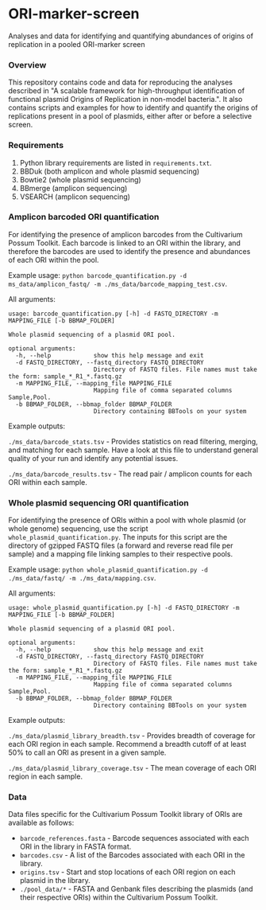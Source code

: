 # ORI-marker-screen
Analyses and data for identifying and quantifying abundances of origins of replication in a pooled ORI-marker screen

### Overview

This repository contains code and data for reproducing the analyses described in "A scalable framework for high-throughput identification of functional plasmid Origins of Replication in non-model bacteria.". It also contains scripts and examples for how to identify and quantify the origins of replications present in a pool of plasmids, either after or before a selective screen. 

### Requirements

1. Python library requirements are listed in `requirements.txt`.
2. BBDuk (both amplicon and whole plasmid sequencing)
3. Bowtie2 (whole plasmid sequencing)
4. BBmerge (amplicon sequencing)
5. VSEARCH (amplicon sequencing)

### Amplicon barcoded ORI quantification

For identifying the presence of amplicon barcodes from the Cultivarium Possum Toolkit. Each barcode is linked to an ORI within the library, and therefore the barcodes are used to identify the presence and abundances of each ORI within the pool. 

Example usage: `python barcode_quantification.py -d ms_data/amplicon_fastq/ -m ./ms_data/barcode_mapping_test.csv`.

All arguments:

```
usage: barcode_quantification.py [-h] -d FASTQ_DIRECTORY -m MAPPING_FILE [-b BBMAP_FOLDER]

Whole plasmid sequencing of a plasmid ORI pool.

optional arguments:
  -h, --help            show this help message and exit
  -d FASTQ_DIRECTORY, --fastq_directory FASTQ_DIRECTORY
                        Directory of FASTQ files. File names must take the form: sample_*_R1_*.fastq.gz
  -m MAPPING_FILE, --mapping_file MAPPING_FILE
                        Mapping file of comma separated columns Sample,Pool.
  -b BBMAP_FOLDER, --bbmap_folder BBMAP_FOLDER
                        Directory containing BBTools on your system
```

Example outputs:

`./ms_data/barcode_stats.tsv` - Provides statistics on read filtering, merging, and matching for each sample. Have a look at this file to understand general quality of your run and identify any potential issues.

`./ms_data/barcode_results.tsv` - The read pair / amplicon counts for each ORI within each sample.


### Whole plasmid sequencing ORI quantification

For identifying the presence of ORIs within a pool with whole plasmid (or whole genome) sequencing, use the script `whole_plasmid_quantification.py`. The inputs for this script are the directory of gzipped FASTQ files (a forward and reverse read file per sample) and a mapping file linking samples to their respective pools.

Example usage: `python whole_plasmid_quantification.py -d ./ms_data/fastq/ -m ./ms_data/mapping.csv`.

All arguments:

```
usage: whole_plasmid_quantification.py [-h] -d FASTQ_DIRECTORY -m MAPPING_FILE [-b BBMAP_FOLDER]

Whole plasmid sequencing of a plasmid ORI pool.

optional arguments:
  -h, --help            show this help message and exit
  -d FASTQ_DIRECTORY, --fastq_directory FASTQ_DIRECTORY
                        Directory of FASTQ files. File names must take the form: sample_*_R1_*.fastq.gz
  -m MAPPING_FILE, --mapping_file MAPPING_FILE
                        Mapping file of comma separated columns Sample,Pool.
  -b BBMAP_FOLDER, --bbmap_folder BBMAP_FOLDER
                        Directory containing BBTools on your system
```

Example outputs:

`./ms_data/plasmid_library_breadth.tsv` - Provides breadth of coverage for each ORI region in each sample. Recommend a breadth cutoff of at least 50% to call an ORI as present in a given sample.

`./ms_data/plasmid_library_coverage.tsv` - The mean coverage of each ORI region in each sample.

### Data

Data files specific for the Cultivarium Possum Toolkit library of ORIs are available as follows:

- `barcode_references.fasta` - Barcode sequences associated with each ORI in the library in FASTA format.
- `barcodes.csv` - A list of the Barcodes associated with each ORI in the library.
- `origins.tsv` - Start and stop locations of each ORI region on each plasmid in the library.
- `./pool_data/*` - FASTA and Genbank files describing the plasmids (and their respective ORIs) within the Cultivarium Possum Toolkit. 
